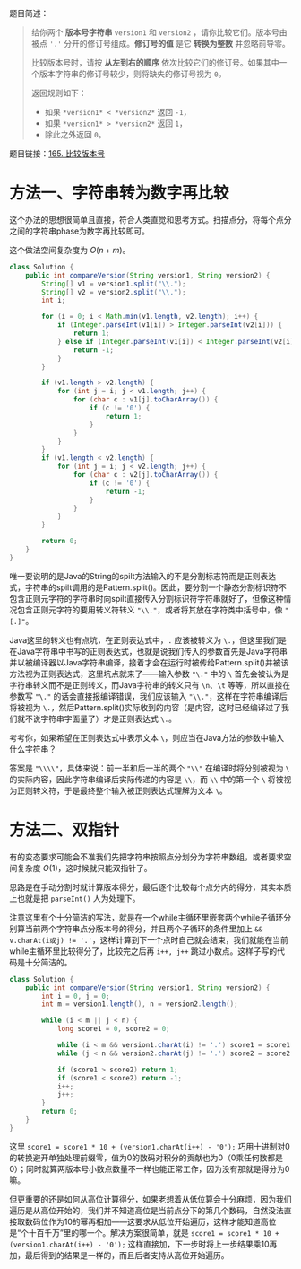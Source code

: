 题目简述：

> 给你两个 **版本号字符串** `version1` 和 `version2` ，请你比较它们。版本号由被点 `'.'` 分开的修订号组成。**修订号的值** 是它 **转换为整数** 并忽略前导零。
>
> 比较版本号时，请按 **从左到右的顺序** 依次比较它们的修订号。如果其中一个版本字符串的修订号较少，则将缺失的修订号视为 `0`。
>
> 返回规则如下：
>
> - 如果 `*version1* < *version2*` 返回 `-1`，
> - 如果 `*version1* > *version2*` 返回 `1`，
> - 除此之外返回 `0`。

题目链接：[165. 比较版本号](https://leetcode.cn/problems/compare-version-numbers/)

# 方法一、字符串转为数字再比较

这个办法的思想很简单且直接，符合人类直觉和思考方式。扫描点分，将每个点分之间的字符串phase为数字再比较即可。

这个做法空间复杂度为 $O(n+m)$。

```java
class Solution {
    public int compareVersion(String version1, String version2) {
        String[] v1 = version1.split("\\.");
        String[] v2 = version2.split("\\.");
        int i;

        for (i = 0; i < Math.min(v1.length, v2.length); i++) {
            if (Integer.parseInt(v1[i]) > Integer.parseInt(v2[i])) {
                return 1;
            } else if (Integer.parseInt(v1[i]) < Integer.parseInt(v2[i])) {
                return -1;
            }
        }

        if (v1.length > v2.length) {
            for (int j = i; j < v1.length; j++) {
                for (char c : v1[j].toCharArray()) {
                    if (c != '0') {
                        return 1;
                    }
                }
            }
        }
        if (v1.length < v2.length) {
            for (int j = i; j < v2.length; j++) {
                for (char c : v2[j].toCharArray()) {
                    if (c != '0') {
                        return -1;
                    }
                }
            }
        }

        return 0;
    }
}
```

唯一要说明的是Java的String的spilt方法输入的不是分割标志符而是正则表达式，字符串的spilt调用的是Pattern.split()。因此，要分割一个静态分割标识符不包含正则元字符的字符串时向spilt直接传入分割标识符字符串就好了，但像这种情况包含正则元字符的要用转义符转义 `"\\."`，或者将其放在字符类中括号中，像 `"[.]"`。

Java这里的转义也有点坑，在正则表达式中，`.` 应该被转义为 `\.`，但这里我们是在Java字符串中书写的正则表达式，也就是说我们传入的参数首先是Java字符串并以被编译器以Java字符串编译，接着才会在运行时被传给Pattern.split()并被该方法视为正则表达式，这里坑点就来了——输入参数 `"\."` 中的 `\` 首先会被认为是字符串转义而不是正则转义，而Java字符串的转义只有 `\n`、`\t` 等等，所以直接在参数写 `"\."` 的话会直接报编译错误，我们应该输入 `"\\."`，这样在字符串编译后将被视为 `\.`，然后Pattern.split()实际收到的内容（是内容，这时已经编译过了我们就不说字符串字面量了）才是正则表达式 `\.`。

考考你，如果希望在正则表达式中表示文本 `\`，则应当在Java方法的参数中输入什么字符串？

答案是 `"\\\\"`，具体来说：前一半和后一半的两个 `"\\"` 在编译时将分别被视为 `\` 的实际内容，因此字符串编译后实际传递的内容是 `\\`，而 `\\` 中的第一个 `\` 将被视为正则转义符，于是最终整个输入被正则表达式理解为文本 `\`。

# 方法二、双指针

有的变态要求可能会不准我们先把字符串按照点分划分为字符串数组，或者要求空间复杂度 $O(1)$，这时候就只能双指针了。

思路是在手动分割时就计算版本得分，最后逐个比较每个点分内的得分，其实本质上也就是把 `parseInt()` 人为处理下。

注意这里有个十分简洁的写法，就是在一个while主循环里嵌套两个while子循环分别算当前两个字符串点分版本号的得分，并且两个子循环的条件里加上 `&& v.charAt(i或j) != '.'`，这样计算到下一个点时自己就会结束，我们就能在当前while主循环里比较得分了，比较完之后再 `i++, j++` 跳过小数点。这样子写的代码是十分简洁的。

```java
class Solution {
    public int compareVersion(String version1, String version2) {
        int i = 0, j = 0;
        int m = version1.length(), n = version2.length();

        while (i < m || j < n) {
            long score1 = 0, score2 = 0;

            while (i < m && version1.charAt(i) != '.') score1 = score1 * 10 + (version1.charAt(i++) - '0');
            while (j < n && version2.charAt(j) != '.') score2 = score2 * 10 + (version2.charAt(j++) - '0');

            if (score1 > score2) return 1;
            if (score1 < score2) return -1;
            i++;
            j++;
        }
        return 0;
    }
}
```

这里 `score1 = score1 * 10 + (version1.charAt(i++) - '0');` 巧用十进制对0的转换避开单独处理前缀零，值为0的数码对积分的贡献也为0（0乘任何数都是0）；同时就算两版本号小数点数量不一样也能正常工作，因为没有那就是得分为0嘛。

但更重要的还是如何从高位计算得分，如果老想着从低位算会十分麻烦，因为我们遍历是从高位开始的，我们并不知道高位是当前点分下的第几个数码，自然没法直接取数码位作为10的幂再相加——这要求从低位开始遍历，这样才能知道高位是“个十百千万”里的哪一个。解决方案很简单，就是 `score1 = score1 * 10 + (version1.charAt(i++) - '0');` 这样直接加，下一步时将上一步结果乘10再加，最后得到的结果是一样的，而且后者支持从高位开始遍历。